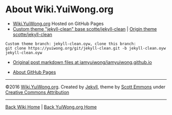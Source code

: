 # About Wiki.YuiWong.org

- [Wiki.YuiWong.org](https://wiki.yuiwong.org) Hosted on GitHub Pages
- [Custom theme "jekyll-clean" base scotte/jekyll-clean](https://yuiwong.org/gitweb/?p=jekyll-clean.git;a=tree;h=refs/heads/jekyll-clean.oyw;hb=refs/heads/jekyll-clean.oyw)
  | [Origin theme scotte/jekyll-clean](https://github.com/scotte/jekyll-clean)
```
Custom theme branch: jekyll-clean.oyw, clone this branch:
git clone https://yuiwong.org/git/jekyll-clean.git -b jekyll-clean.oyw jekyll-clean.oyw
```
- [Original post markdown files at iamyuiwong/iamyuiwong.github.io](https://github.com/iamyuiwong/iamyuiwong.github.io/tree/master/md)

- [About GitHub Pages](http://wiki.yuiwong.org/master/2016/09/About-GitHubPages)

---

©2016 [Wiki.YuiWong.org](https://wiki.yuiwong.org).
 Created by [Jekyll](http://jekyllrb.com/),
 theme by [Scott Emmons](https://github.com/scotte/jekyll-clean)
 under [Creative Commons Attribution](http://creativecommons.org/licenses/by/4.0/)

---

[Back Wiki Home](http://wiki.yuiwong.org)
 | [Back YuiWong.org Home](http://yuiwong.org)
